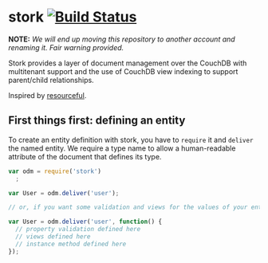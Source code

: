 stork [![Build Status](https://travis-ci.org/realistschuckle/stork.png)](https://travis-ci.org/realistschuckle/stork)
=====

__NOTE:__ _We will end up moving this repository to another account and renaming
it. Fair warning provided._

Stork provides a layer of document management over the CouchDB with multitenant
support and the use of CouchDB view indexing to support parent/child
relationships.

Inspired by [resourceful](https://github.com/flatiron/resourceful).

## First things first: defining an entity

To create an entity definition with stork, you have to `require` it and
`deliver` the named entity. We require a type name to allow a human-readable
attribute of the document that defines its type.

```JavaScript
var odm = require('stork')
  ;

var User = odm.deliver('user');

// or, if you want some validation and views for the values of your entity

var User = odm.deliver('user', function() {
  // property validation defined here
  // views defined here
  // instance method defined here
});
```
